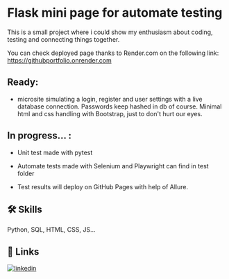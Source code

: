 
# Flask mini page for automate testing

This is a small project where i could show my enthusiasm about coding, testing and connecting things together.

You can check deployed page thanks to Render.com on the following link:
https://githubportfolio.onrender.com

## Ready:
- microsite simulating a login, register and user settings with a live database connection. Passwords keep hashed in db of course. Minimal html and css handling with Bootstrap, just to don't hurt our eyes.

## In progress... :
- Unit test made with pytest

- Automate tests made with Selenium and Playwright can find in test folder

- Test results will deploy on GitHub Pages with help of Allure.



## 🛠 Skills
Python, SQL, HTML, CSS, JS...


## 🔗 Links

[![linkedin](https://img.shields.io/badge/linkedin-0A66C2?style=for-the-badge&logo=linkedin&logoColor=white)](https://hu.linkedin.com/in/m%C3%A1ty%C3%A1s-k%C3%B3czi-391b9a354?trk=people-guest_people_search-card)
